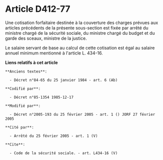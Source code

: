 # Article D412-77

Une cotisation forfaitaire destinée à la couverture des charges prévues aux articles précédents de la présente sous-section
est fixée par arrêté du ministre chargé de la sécurité sociale, du ministre chargé du budget et du garde des sceaux, ministre
de la justice. 

Le salaire servant de base au calcul de cette cotisation est égal au salaire annuel minimum mentionné à l'article L. 434-16.

**Liens relatifs à cet article**

	**Anciens textes**:

	  - Décret n°84-65 du 25 janvier 1984 - art. 6 (Ab)

	**Codifié par**:

	  - Décret n°85-1354 1985-12-17

	**Modifié par**:

	  - Décret n°2005-193 du 25 février 2005 - art. 1 () JORF 27 février 2005

	**Cité par**:

	  - Arrêté du 25 février 2005 - art. 1 (V)

	**Cite**:

	  - Code de la sécurité sociale. - art. L434-16 (V)
